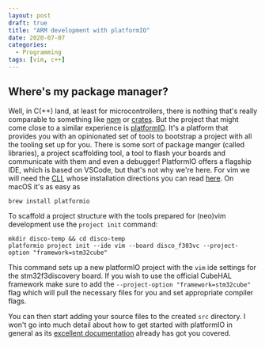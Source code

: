 ```yaml
---
layout: post
draft: true
title: "ARM development with platformIO"
date: 2020-07-07
categories:
  - Programming
tags: [vim, c++]
---
```

## Where's my package manager?

Well, in C(++) land, at least for microcontrollers, there is nothing that's really comparable to something like [npm](https://npmjs.org) or [crates](https://crates.io/). But the project that might come close to a similar experience is [platformIO](https://platformio.org/). It's a platform that provides you with an opinionated set of tools to bootstrap a project with all the tooling set up for you. There is some sort of package manger (called libraries), a project scaffolding tool, a tool to flash your boards and communicate with them and even a debugger! PlatformIO offers a flagship IDE, which is based on VSCode, but that's not why we're here. For vim we will need the [CLI](https://platformio.org/install/cli), whose installation directions you can read [here](https://docs.platformio.org/en/latest/core/installation.html). On macOS it's as easy as

```shell
brew install platformio
```

To scaffold a project structure with the tools prepared for (neo)vim development use the `project init` command:

```shell
mkdir disco-temp && cd disco-temp
platformio project init --ide vim --board disco_f303vc --project-option "framework=stm32cube"
```

This command sets up a new platformIO project with the `vim` ide settings for the stm32f3discovery board. If you wish to use the official CubeHAL framework make sure to add the `--project-option "framework=stm32cube"` flag which will pull the necessary files for you and set appropriate compiler flags.

You can then start adding your source files to the created `src` directory. I won't go into much detail about how to get started with platformIO in general as its [excellent documentation](https://docs.platformio.org/en/latest/core/index.html) already has got you covered.
